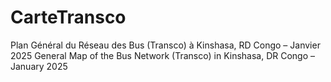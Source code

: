 # CarteTransco
Plan Général du Réseau des Bus (Transco) à Kinshasa, RD Congo – Janvier 2025 General Map of the Bus Network (Transco) in Kinshasa, DR Congo – January 2025

